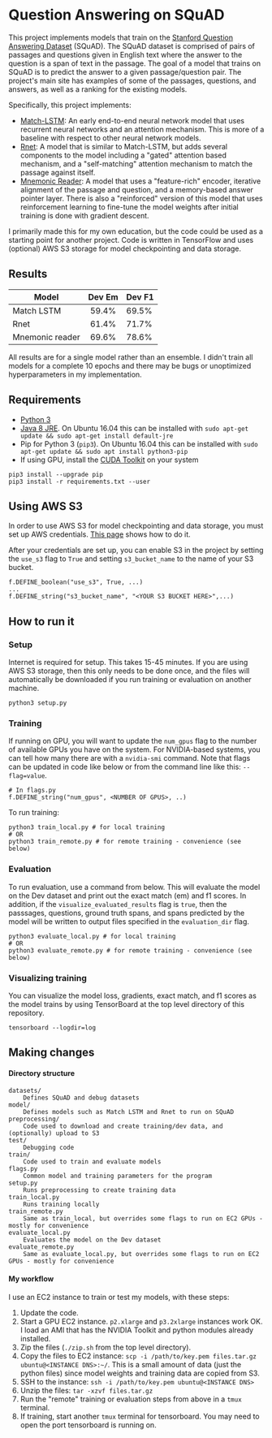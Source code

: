 Question Answering on SQuAD
===========================
This project implements models that train on the
[Stanford Question Answering Dataset](https://rajpurkar.github.io/SQuAD-explorer/)
(SQuAD). The SQuAD dataset is comprised of pairs of passages and questions
given in English text where the answer to the question is a span of text in the
passage. The goal of a model that trains on SQuAD is to predict the answer to
a given passage/question pair. The project's main site has examples of some of
the passages, questions, and answers, as well as a ranking for the
existing models.

Specifically, this project implements:
* [Match-LSTM](https://arxiv.org/abs/1608.07905): An early end-to-end neural
  network model that uses recurrent neural networks and an attention
  mechanism. This is more of a baseline with respect to other neural network
  models.
* [Rnet](aka.ms/rnet): A model that is similar to Match-LSTM, but adds several
  components to the model including a "gated" attention based mechanism, and
  a "self-matching" attention mechanism to match the passage against itself.
* [Mnemonic Reader](https://arxiv.org/abs/1705.02798): A model that uses a
  "feature-rich" encoder, iterative alignment of the passage and question,
  and a memory-based answer pointer layer. There is also a "reinforced" version
  of this model that uses reinforcement learning to fine-tune the model weights
  after initial training is done with gradient descent.

I primarily made this for my own education, but the code could be used as a
starting point for another project. Code is written in TensorFlow and uses
(optional) AWS S3 storage for model checkpointing and data storage.


Results
------------
|Model           | Dev Em            | Dev F1   |
| -------------- |:-----------------:| -------- |
|Match LSTM      | 59.4%             | 69.5%    |
|Rnet            | 61.4%             | 71.7%    |
|Mnemonic reader | 69.6%             | 78.6%    |

All results are for a single model rather than an ensemble.
I didn't train all models for a complete 10 epochs and there may be bugs or
unoptimized hyperparameters in my implementation.


Requirements
-------------
* [Python 3](https://www.python.org/downloads/)
* [Java 8 JRE](http://www.oracle.com/technetwork/java/javase/downloads/jre8-downloads-2133155.html).
  On Ubuntu 16.04 this can be installed with
  `sudo apt-get update && sudo apt-get install default-jre`
* Pip for Python 3 (`pip3`). On Ubuntu 16.04 this can be installed with
  `sudo apt-get update && sudo apt install python3-pip`
* If using GPU, install the
  [CUDA Toolkit](https://developer.nvidia.com/cuda-toolkit) on your system

```
pip3 install --upgrade pip
pip3 install -r requirements.txt --user
```

Using AWS S3
--------------
In order to use AWS S3 for model checkpointing and data storage, you must set
up AWS credentials.
[This page](http://docs.aws.amazon.com/cli/latest/userguide/cli-config-files.html)
shows how to do it.

After your credentials are set up, you can enable S3 in the project by setting
the `use_s3` flag to `True` and setting `s3_bucket_name` to the name of your
S3 bucket.

```
f.DEFINE_boolean("use_s3", True, ...)
...
f.DEFINE_string("s3_bucket_name", "<YOUR S3 BUCKET HERE>",...)
```

How to run it
-------------
### Setup
Internet is required for setup. This takes 15-45 minutes. If you are using AWS
S3 storage, then this only needs to be done once, and the files will
automatically be downloaded if you run training or evaluation on another
machine.

```
python3 setup.py
```

### Training
If running on GPU, you will want to update the `num_gpus` flag to the number of
available GPUs you have on the system. For NVIDIA-based systems, you can tell
how many there are with a `nvidia-smi` command. Note that flags can be
updated in code like below or from the command line like this: `--flag=value`.

```
# In flags.py
f.DEFINE_string("num_gpus", <NUMBER OF GPUS>, ..)
```

To run training:

```
python3 train_local.py # for local training
# OR
python3 train_remote.py # for remote training - convenience (see below)
```

### Evaluation
To run evaluation, use a command from below. This will evaluate the model
on the Dev dataset and print out the exact match (em) and f1 scores.
In addition, if the `visualize_evaluated_results` flag is `true`, then
the passsages, questions, ground truth spans, and spans predicted by the
model will be written to output files specified in the `evaluation_dir`
flag.

```
python3 evaluate_local.py # for local training
# OR
python3 evaluate_remote.py # for remote training - convenience (see below)
```

### Visualizing training
You can visualize the model loss, gradients, exact match, and f1 scores as the
model trains by using TensorBoard at the top level directory of this
repository.
```
tensorboard --logdir=log
```

Making changes
--------------

#### Directory structure

    datasets/
        Defines SQuAD and debug datasets
    model/
        Defines models such as Match LSTM and Rnet to run on SQuAD
    preprocessing/
        Code used to download and create training/dev data, and (optionally) upload to S3
    test/
        Debugging code
    train/
        Code used to train and evaluate models
    flags.py
        Common model and training parameters for the program
    setup.py
        Runs preprocessing to create training data
    train_local.py
        Runs training locally
    train_remote.py
        Same as train_local, but overrides some flags to run on EC2 GPUs - mostly for convenience
    evaluate_local.py
        Evaluates the model on the Dev dataset
    evaluate_remote.py
        Same as evaluate_local.py, but overrides some flags to run on EC2 GPUs - mostly for convenience

#### My workflow

I use an EC2 instance to train or test my models, with these steps:
1. Update the code.
2. Start a GPU EC2 instance. `p2.xlarge` and `p3.2xlarge` instances work OK.
   I load an AMI that has the NVIDIA Toolkit and python modules already
   installed.
3. Zip the files (`./zip.sh` from the top level directory).
4. Copy the files to EC2 instance:
   `scp -i /path/to/key.pem files.tar.gz ubuntu@<INSTANCE DNS>:~/`.
   This is a small amount of data (just the python files) since model weights
   and training data are copied from S3.
5. SSH to the instance: `ssh -i /path/to/key.pem ubuntu@<INSTANCE DNS>`
6. Unzip the files: `tar -xzvf files.tar.gz`
7. Run the "remote" training or evaluation steps from above in a `tmux`
   terminal.
8. If training, start another `tmux` terminal for tensorboard. You may need to
   open the port tensorboard is running on.
